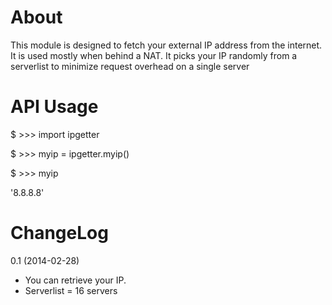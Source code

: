 About
=========

This module is designed to fetch your external IP address from the internet.
It is used mostly when behind a NAT.
It picks your IP randomly from a serverlist to minimize request overhead on a single server


API Usage
=========

$ >>> import ipgetter

$ >>> myip = ipgetter.myip()

$ >>> myip

'8.8.8.8'

ChangeLog
=========

0.1 (2014-02-28)
 * You can retrieve your IP.
 * Serverlist = 16 servers
